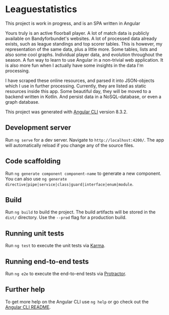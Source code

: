 # Leaguestatistics
This project is work in progress, and is an SPA written in Angular

Yours truly is an active floorball player. A lot of match data is publicly available on Bandyforbundet's websites. A lot of processed data already exists, such as league standings and top scorer tables. This is however, my representation of the same data, plus a little more. Some tables, lists and also some cool graphs. Individual player data, and evolution throughout the season. A fun way to learn to use Angular in a non-trivial web application. It is also more fun when I actually have some insights in the data I'm processing.

I have scraped these online resources, and parsed it into JSON-objects which I use in further processing. Currently, they are listed as static resources inside this app. Some beautiful day, they will be moved to a backend written in Kotlin. And persist data in a NoSQL-database, or even a graph database. 

This project was generated with [Angular CLI](https://github.com/angular/angular-cli) version 8.3.2.

## Development server

Run `ng serve` for a dev server. Navigate to `http://localhost:4200/`. The app will automatically reload if you change any of the source files.

## Code scaffolding

Run `ng generate component component-name` to generate a new component. You can also use `ng generate directive|pipe|service|class|guard|interface|enum|module`.

## Build

Run `ng build` to build the project. The build artifacts will be stored in the `dist/` directory. Use the `--prod` flag for a production build.

## Running unit tests

Run `ng test` to execute the unit tests via [Karma](https://karma-runner.github.io).

## Running end-to-end tests

Run `ng e2e` to execute the end-to-end tests via [Protractor](http://www.protractortest.org/).

## Further help

To get more help on the Angular CLI use `ng help` or go check out the [Angular CLI README](https://github.com/angular/angular-cli/blob/master/README.md).
